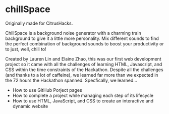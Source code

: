 # chillSpace

Originally made for CitrusHacks.

ChillSpace is a background noise generator with a charming train background to give it a little more personality. Mix different sounds to find the perfect combination of background sounds to boost your productivity or to just, well, chill to! 

Created by Lauren Lin and Elaine Zhao, this was our first web development project so it came with all the challenges of learning HTML, Javascript, and CSS within the time constraints of the Hackathon. Despite all the challenges (and thanks to a lot of caffeine), we learned far more than we expected in the 72 hours the Hackathon spanned. Specfically, we learned...
- How to use GitHub Porject pages
- How to complete a project while managing each step of its lifecycle
- How to use HTML, JavaScript, and CSS to create an interactive and dynamic website
